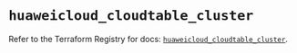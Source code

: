 # `huaweicloud_cloudtable_cluster`

Refer to the Terraform Registry for docs: [`huaweicloud_cloudtable_cluster`](https://registry.terraform.io/providers/huaweicloud/huaweicloud/1.71.1/docs/resources/cloudtable_cluster).
